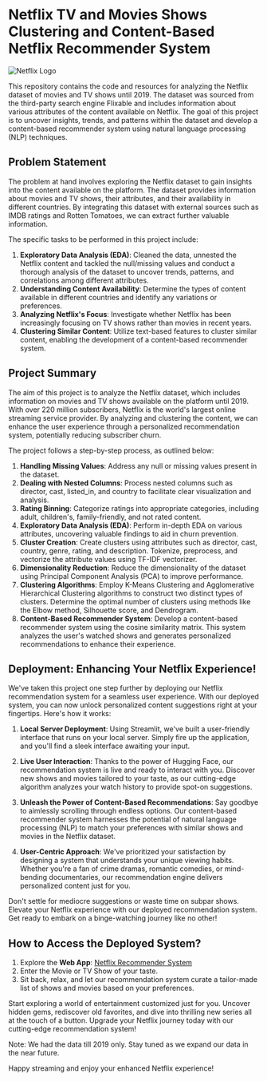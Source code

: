 # Netflix TV and Movies Shows Clustering and Content-Based Netflix Recommender System

![Netflix Logo](https://upload.wikimedia.org/wikipedia/commons/0/0c/Netflix_2014_logo.svg)

This repository contains the code and resources for analyzing the Netflix dataset of movies and TV shows until 2019. The dataset was sourced from the third-party search engine Flixable and includes information about various attributes of the content available on Netflix. The goal of this project is to uncover insights, trends, and patterns within the dataset and develop a content-based recommender system using natural language processing (NLP) techniques.

## Problem Statement

The problem at hand involves exploring the Netflix dataset to gain insights into the content available on the platform. The dataset provides information about movies and TV shows, their attributes, and their availability in different countries. By integrating this dataset with external sources such as IMDB ratings and Rotten Tomatoes, we can extract further valuable information.

The specific tasks to be performed in this project include:

1. **Exploratory Data Analysis (EDA)**: Cleaned the data, unnested the Netflix content and tackled the null/missing values and conduct a thorough analysis of the dataset to uncover trends, patterns, and correlations among different attributes.
2. **Understanding Content Availability**: Determine the types of content available in different countries and identify any variations or preferences.
3. **Analyzing Netflix's Focus**: Investigate whether Netflix has been increasingly focusing on TV shows rather than movies in recent years.
4. **Clustering Similar Content**: Utilize text-based features to cluster similar content, enabling the development of a content-based recommender system.

## Project Summary

The aim of this project is to analyze the Netflix dataset, which includes information on movies and TV shows available on the platform until 2019. With over 220 million subscribers, Netflix is the world's largest online streaming service provider. By analyzing and clustering the content, we can enhance the user experience through a personalized recommendation system, potentially reducing subscriber churn.

The project follows a step-by-step process, as outlined below:

1. **Handling Missing Values**: Address any null or missing values present in the dataset.
2. **Dealing with Nested Columns**: Process nested columns such as director, cast, listed_in, and country to facilitate clear visualization and analysis.
3. **Rating Binning**: Categorize ratings into appropriate categories, including adult, children's, family-friendly, and not rated content.
4. **Exploratory Data Analysis (EDA)**: Perform in-depth EDA on various attributes, uncovering valuable findings to aid in churn prevention.
5. **Cluster Creation**: Create clusters using attributes such as director, cast, country, genre, rating, and description. Tokenize, preprocess, and vectorize the attribute values using TF-IDF vectorizer.
6. **Dimensionality Reduction**: Reduce the dimensionality of the dataset using Principal Component Analysis (PCA) to improve performance.
7. **Clustering Algorithms**: Employ K-Means Clustering and Agglomerative Hierarchical Clustering algorithms to construct two distinct types of clusters. Determine the optimal number of clusters using methods like the Elbow method, Silhouette score, and Dendrogram.
8. **Content-Based Recommender System**: Develop a content-based recommender system using the cosine similarity matrix. This system analyzes the user's watched shows and generates personalized recommendations to enhance their experience.


## Deployment: Enhancing Your Netflix Experience!

We've taken this project one step further by deploying our Netflix recommendation system for a seamless user experience. With our deployed system, you can now unlock personalized content suggestions right at your fingertips. Here's how it works:

1. **Local Server Deployment**: Using Streamlit, we've built a user-friendly interface that runs on your local server. Simply fire up the application, and you'll find a sleek interface awaiting your input.

2. **Live User Interaction**: Thanks to the power of Hugging Face, our recommendation system is live and ready to interact with you. Discover new shows and movies tailored to your taste, as our cutting-edge algorithm analyzes your watch history to provide spot-on suggestions.

3. **Unleash the Power of Content-Based Recommendations**: Say goodbye to aimlessly scrolling through endless options. Our content-based recommender system harnesses the potential of natural language processing (NLP) to match your preferences with similar shows and movies in the Netflix dataset.

4. **User-Centric Approach**: We've prioritized your satisfaction by designing a system that understands your unique viewing habits. Whether you're a fan of crime dramas, romantic comedies, or mind-bending documentaries, our recommendation engine delivers personalized content just for you.

Don't settle for mediocre suggestions or waste time on subpar shows. Elevate your Netflix experience with our deployed recommendation system. Get ready to embark on a binge-watching journey like no other!

## How to Access the Deployed System?

1. Explore the **Web App**: [Netflix Recommender System](https://huggingface.co/spaces/Shahrukh2016/Netflix_Recommender_System)
2. Enter the Movie or TV Show of your taste.
3. Sit back, relax, and let our recommendation system curate a tailor-made list of shows and movies based on your preferences.

Start exploring a world of entertainment customized just for you. Uncover hidden gems, rediscover old favorites, and dive into thrilling new series all at the touch of a button. Upgrade your Netflix journey today with our cutting-edge recommendation system!

Note: We had the data till 2019 only. Stay tuned as we expand our data in the near future.

Happy streaming and enjoy your enhanced Netflix experience!
